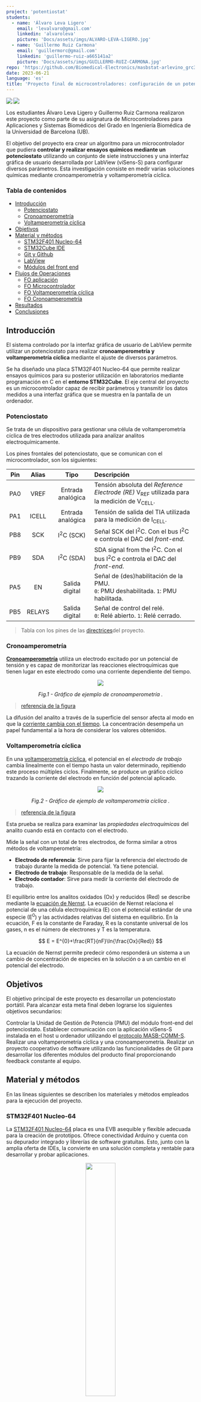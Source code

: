 ```yaml
---
project: 'potentiostat'
students:
  - name: 'Álvaro Leva Ligero'
    email: 'levalvaro@gmail.com'
    linkedin: 'alvaroleva'
    picture: 'Docs/assets/imgs/ALVARO-LEVA-LIGERO.jpg'
  - name: 'Guillermo Ruiz Carmona'
    email: 'guillermorc@gmail.com'
    linkedin: 'guillermo-ruiz-a665141a2'
    picture: 'Docs/assets/imgs/GUILLERMO-RUIZ-CARMONA.jpg'
repo: 'https://github.com/Biomedical-Electronics/masbstat-arlevino_grc32'
date: 2023-06-21
language: 'es'
title: 'Proyecto final de microcontroladores: configuración de un potenciostato'
---
```


<img align="left" src="https://img.shields.io/badge/Markdown final-project-yellow"><img align="left" src="https://img.shields.io/badge/Development environment -STM32CubeIDE-blue"></br>

Los estudiantes Álvaro Leva Ligero y Guillermo Ruiz Carmona realizaron este proyecto como parte de su asignatura de Microcontroladores para Aplicaciones y Sistemas Biomédicos del Grado en Ingeniería Biomédica de la Universidad de Barcelona (UB).

El objetivo del proyecto era crear un algoritmo para un microcontrolador que pudiera **controlar y realizar ensayos químicos mediante un potenciostato** utilizando un conjunto de siete instrucciones y una interfaz gráfica de usuario desarrollada por LabView (viSens-S) para configurar diversos parámetros. Esta investigación consiste en medir varias soluciones químicas mediante cronoamperometría y voltamperometría cíclica.

### Tabla de contenidos

- [Introducción](#introducción)
   - [Potenciostato](#potenciostato)
   - [Cronoamperometría](#cronoamperometría)
   - [Voltamperometría cíclica](#voltamperometría-cíclica)
- [Objetivos](#objetivos)
- [Material y métodos](#material-y-métodos)
   - [STM32F401 Nucleo-64](#stm32f401-nucleo-64)
   - [STM32Cube IDE](#stm32cube-ide)
   - [Git y Github](#git-y-github)
   - [LabView](#labview)
   - [Módulos del front end](#módulos-del-front-end)
- [Flujos de Operaciones](#flujos-de-operaciones)
   - [FO aplicación](#fo-aplicación)
   - [FO Microcontrolador](#fo-microcontrolador)
   - [FO Voltamperometría cíclica](#fo-voltamperometría-cíclica)
   - [FO Cronoamperometría](#fo-cronoamperometría)
- [Resultados](#resultados)
- [Conclusiones](#conclusiones)


## Introducción

El sistema controlado por la interfaz gráfica de usuario de LabView permite utilizar un potenciostato para realizar **cronoamperometría y voltamperometría cíclica** mediante el ajuste de diversos parámetros.

Se ha diseñado una placa STM32F401 Nucleo-64 que permite realizar ensayos químicos para su posterior utilización en laboratorios mediante programación en C en el **entorno STM32Cube**. El eje central del proyecto es un microcontrolador capaz de recibir parámetros y transmitir los datos medidos a una interfaz gráfica que se muestra en la pantalla de un ordenador.

### Potenciostato

Se trata de un dispositivo para gestionar una célula de voltamperometría cíclica de tres electrodos utilizada para analizar analitos electroquímicamente.

Los pines frontales del potenciostato, que se comunican con el microcontrolador, son los siguientes:

| Pin | Alias | Tipo | Descripción |
| :-: | :---: | :------------------: | :-------------------------------------------------------------------------------------------------------------- |
| PA0 | VREF | Entrada analógica | Tensión absoluta del _Reference Electrode (RE)_ V<sub>REF</sub> utilizada para la medición de V<sub>CELL</sub>. |
| PA1 | ICELL | Entrada analógica | Tensión de salida del TIA utilizada para la medición de I<sub>CELL</sub>. |
| PB8 | SCK | I<sup>2</sup>C (SCK) | Señal SCK del I<sup>2</sup>C. Con el bus I<sup>2</sup>C e controla el DAC del _front-end_. |
| PB9 | SDA | I<sup>2</sup>C (SDA) | SDA signal from the I<sup>2</sup>C. Con el bus I<sup>2</sup>C e controla el DAC del _front-end_. |
| PA5 | EN | Salida digital | Señal de (des)habilitación de la PMU.<br>`0`: PMU deshabilitada. `1`: PMU habilitada. |
| PB5 | RELAYS | Salida digital | Señal de control del relé.<br>`0`: Relé abierto. `1`: Relé cerrado. |

> Tabla con los pines de las [directrices](https://github.com/Biomedical-Electronics/masbstat-arlevino_grc32)del proyecto.

### Cronoamperometría

**[Cronoamperometría](https://en.wikipedia.org/wiki/Chronoamperometry)** utiliza un electrodo excitado por un potencial de tensión y es capaz de monitorizar las reacciones electroquímicas que tienen lugar en este electrodo como una corriente dependiente del tiempo.

<p align='center'>
<img src='Docs/assets/Chronoamperometry.jpg'>
</p>

<p align="center">
<i> Fig.1 - Gráfico de ejemplo de cronoamperometría . </i>
</p>

> [referencia de la figura](https://en.wikipedia.org/wiki/Chronoamperometry)

La difusión del analito a través de la superficie del sensor afecta al modo en que la [corriente cambia con el tiempo](https://pubs.acs.org/doi/abs/10.1021/jp711936y). La concentración desempeña un papel fundamental a la hora de considerar los valores obtenidos.

### Voltamperometría cíclica

En una [voltamperometría cíclica](https://en.wikipedia.org/wiki/Cyclic_voltammetry), el potencial en el *electrodo de trabajo* cambia linealmente con el tiempo hasta un valor determinado, repitiendo este proceso múltiples ciclos. Finalmente, se produce un gráfico cíclico trazando la corriente del electrodo en función del potencial aplicado.

<p align='center'>
<img src='Docs/assets/Cyclovoltammogram.jpg'>
</p>

<p align="center">
<i> Fig.2 - Gráfico de ejemplo de voltamperometría cíclica . </i>
</p>

> [referencia de la figura](https://en.wikipedia.org/wiki/Cyclic_voltammetry)

Esta prueba se realiza para examinar las *propiedades electroquímicas* del analito cuando está en contacto con el electrodo.

Mide la señal con un total de tres electrodos, de forma similar a otros métodos de voltamperometría:

- **Electrodo de referencia**: Sirve para fijar la referencia del electrodo de trabajo durante la medida de potencial. Ya tiene potencial.
- **Electrodo de trabajo**: Responsable de la medida de la señal.
- **Electrodo contador**: Sirve para medir la corriente del electrodo de trabajo.

El equilibrio entre los analitos oxidados (Ox) y reducidos (Red) se describe mediante la [ecuación de Nernst](https://pubs.acs.org/doi/10.1021/acs.jchemed.7b00361). La ecuación de Nernst relaciona el potencial de una célula electroquímica (E) con el potencial estándar de una especie (E<sup>0</sup>) y las actividades relativas del sistema en equilibrio. En la ecuación, F es la constante de Faraday, R es la constante universal de los gases, n es el número de electrones y T es la temperatura.

$$
E = E^{0}+\frac{RT}{nF}\ln{\frac{Ox}{Red}}
$$

La ecuación de Nernst permite predecir cómo responderá un sistema a un cambio de concentración de especies en la solución o a un cambio en el potencial del electrodo.


## Objetivos
El objetivo principal de este proyecto es desarrollar un potenciostato portátil. Para alcanzar esta meta final deben lograrse los siguientes objetivos secundarios:

Controlar la Unidad de Gestión de Potencia (PMU) del módulo front-end del potenciostato. 
Establecer comunicación con la aplicación viSens-S instalada en el host u ordenador utilizando el [protocolo MASB-COMM-S](https://github.com/Biomedical-Electronics/masbstat-arlevino_grc32/blob/master/Docs/protocolo-de-comunicacion.md).
Realizar una voltamperometría cíclica y una cronoamperometría.
Realizar un proyecto cooperativo de software utilizando las funcionalidades de Git para desarrollar los diferentes módulos del producto final proporcionando feedback constante al equipo.

## Material y métodos
En las líneas siguientes se describen los materiales y métodos empleados para la ejecución del proyecto.

### STM32F401 Nucleo-64
La [STM32F401 Nucleo-64](https://www.st.com/en/evaluation-tools/nucleo-f401re.html) placa es una EVB asequible y flexible adecuada para la creación de prototipos. Ofrece conectividad Arduino y cuenta con su depurador integrado y librerías de software gratuitas.  Esto, junto con la amplia oferta de IDEs, la convierte en una solución completa y rentable para desarrollar y probar aplicaciones.


<p align="center">
<img src = "Docs/assets/EVB.png" width = 40%>
</p>

<p align="center">
<i> Fig.3 - STM32 Nucleo-64 tabla de evaluación . </i>
</p>


> [referencia de la figura](https://www.st.com/en/evaluation-tools/nucleo-f401re.html)


  
### STM32Cube IDE

STM32Cube IDE es un entorno de desarrollo integrado (IDE) diseñado específicamente para programar y desarrollar aplicaciones para microcontroladores STM32. Proporciona una amplia gama de herramientas, funciones y recursos para facilitar el proceso de desarrollo. Las librerías HAL (Capa de abstracción de hardware), por ejemplo, contienen varias funciones implementadas con un mayor nivel de abstracción que permiten una codificación eficiente y son valiosas para este proyecto.

<p align="center">
<img src = "Docs/assets/hal-overview.png" width = 70%>
</p>

<p align="center">
<i> Fig.4 - Software integrado proporcionado por STM32Cube IDE para una programación versátil. </i>
</p>

> [referencia de la figura](https://www.st.com/content/ccc/resource/sales_and_marketing/presentation/product_presentation/37/55/ff/bc/a8/71/4f/c5/stm32_embedded_software_offering.pdf/files/stm32_embedded_software_offering.pdf/jcr:content/translations/en.stm32_embedded_software_offering.pdf)

Además, aprovecharemos [STM32CubeMX](https://www.st.com/en/development-tools/stm32cubemx.html), que es una herramienta gráfica que facilita la configuración de los periféricos del microcontrolador.

### Git y Github

Para desarrollar de forma cooperativa los diferentes módulos generando diferentes versiones de código de forma estructurada y sistemática se han utilizado Git y Github. De esta forma, el proyecto global se ha desglosado en paquetes de trabajo que se han realizado por separado entre los miembros del equipo para llegar al entregable final y único.


* **Git - Software de control de versiones (SCV)**

[Git](https://git-scm.com/) es un **software de control de versiones** de código abierto. Se utiliza principalmente para el desarrollo colaborativo de software, como herramienta que permite el control simultáneo de versiones de código ayudando así a monitorizar el flujo de trabajo de un proyecto de programación.

* **GitHub - Plataforma de desarrollo de software**
 
[GitHub](https://github.com/about) es una empresa que ofrece un servicio de alojamiento en Internet que utiliza Git para facilitar el desarrollo colaborativo de software y el control de versiones. Permite guardar la trazabilidad de Git en un servidor remoto [[1]](https://en.wikipedia.org/wiki/GitHub). 


Utilizando ambas herramientas, la ejecución del proyecto se ha basado en 3 ramas principales:

* **master:** Rama que contiene el código de producción. Entregable final para el cliente.

* **develop:** Rama que contiene el trabajo de desarrollo. En esta rama se agrupan y prueban los desarrollos de todos los miembros del equipo. Una vez validado su correcto funcionamiento, el contenido de la rama develop se fusiona en la rama master mediante un Pull Request, para ser entregado al cliente.

* **feature/<descriptive_name>:** Rama que contiene el desarrollo individual o colectivo de una funcionalidad. El contenido de esta rama se fusiona con la rama de desarrollo mediante una solicitud de extracción, una vez que se ha probado.

```mermaid
  %%{init: {'gitGraph': {'showCommitLabel': false, 'mainBranchName':'master'}} }%%
  gitGraph
    commit
    branch develop
    checkout develop
    commit
    branch feature/PMU
    checkout feature/PMU
    commit
    commit
    commit
    checkout develop
    branch feature/chronoamperometry
    checkout feature/chronoamperometry
    commit
    commit
    commit
    checkout develop
    branch feature/stm32main
    checkout feature/stm32main
    commit
    commit
    commit
    checkout develop
    branch feature/cyclic-voltammetry
    checkout feature/cyclic-voltammetry
    commit
    commit
    commit
    checkout develop
    branch feature/adc
    checkout feature/adc
    commit
    commit
    commit
    checkout develop
    branch feature/timer
    checkout feature/timer
    commit
    commit
    commit
    checkout develop
    merge feature/PMU
    merge feature/adc
    merge feature/cyclic-voltammetry
    merge feature/timer
    merge feature/stm32main
    merge feature/chronoamperometry
    commit
    commit
    commit
    checkout master
    merge develop
```
> Diagrama del flujo de trabajo Git con las diferentes ramas. La cantidad de *commits* está fijada en 3 a efectos ilustrativos, algunas ramas tienen menos pero la mayoría tienen más.

### LabView
[LabView](https://www.ni.com/es-es/shop/labview.html#pinned-nav-section2) es un entorno gráfico de programación que, entre otras funcionalidades, permite generar interfaces de usuario interactivas para controlar sistemas e instrumentación. En nuestro caso es especialmente útil para generar la interfaz de control del potenciostato. A través de la aplicación [viSens-S](https://github.com/Albert-Alvarez/viSens-S/releases/tag/v0.2.1), desarrollado en LabView, podremos comunicarnos con el microcontrolador para ejecutar y visualizar las diferentes pruebas con los parámetros deseados.

### Módulos del front end
A continuación se describen los distintos módulos del front-end controlados por el microcontrolador STM.

* **Unidad de gestión de energía (PMU)** 
Este módulo garantiza la alimentación de todos los elementos del front-end. Para evitar el gasto innecesario de energía, está en estado desactivado por defecto. Se activará a través del pin ``EN`` con la inicialización del programa del microcontrolador.

* **Relé**
Cierra el circuito entre el front-end y el sensor electroquímico cada vez que hay que tomar una medida.

* **Potenciostato**
El potenciostato **polariza la célula electroquímica** a una tensión V<sub>CELL</sub> y lee la corriente que circula por I<sub>CELL</sub>.

Para establecer V<sub>CELL</sub> se utiliza un convertidor de digital a analógico (DAC) MCP4725 con dirección I<sup>2</sup>C ``1100000``. El DAC puede generar una tensión de salida en un rango de 0 a 4V. Sin embargo, para permitir la polarización negativa, se añade un sistema para transformar la salida unipolar en bipolar; de -4 a 4V.

Aunque tengamos control sobre la tensión de polarización de la célula, no podemos darla por sabida. Por eso empleamos el ADC del microcontrolador para leer un voltaje llamado V<sub>ADC</sub>, que representa la tensión del electrodo de referencia (V<sub>REF</sub>) después de pasar por un circuito convertidor de señal bipolar a unipolar. A partir de esta tensión VREF, podemos determinar la tensión de la célula (V<sub>CELL</sub>). Para medir la corriente que pasa por la célula, utilizamos un amplificador de transimpedancia (TIA). El TIA tiene una resistencia de 50 kΩ. La señal también se convierte de bipolar a unipolar mediante un conversor de señal.
En el proyecto ya está disponible una biblioteca llamada ``formulas`` para permitir la conversión entre las medidas del ADC a los niveles de tensión/corriente pertinentes.
 
## Flujos de Operaciones
En esta sección se describen los flujos de trabajo de ejecución en diferentes niveles de abstracción.

### FO aplicación
La aplicación consta de una interfaz de usuario principal en la que se pueden configurar los parámetros y el modo de medida para enviarlos al microcontrolador y recibir las medidas de cada punto para representarlas en la ventana gráfica.
 ```mermaid
  graph TD
    A[Usuario] -.-> B(Iniciación viSens-S)
    B --> C(Conectar dispositivo)
    C --> D(Indicar la prueba a realizar)
    D --> E(Establecer parámetros)
    E --> F(Iniciar medición)
    F --> P
    P --> G(Iniciar medición)
    F --> K(Recivir medición)
    K --> L(Mostrar medida en gráfico y tabla)
    L --> M{Última medición?}
    M --> |Sí|N(Fin de la aplicación)
    M --> |No|D
    G --> |Enviar parámetros|I

    H[Microcontrolador] --> I(Recibir parámetros)
    I --> J(Tomar medidas)
    J --> Q(Enviar datos)
    Q --> K
    Q --> R(Fin de la medición)

    O[Device] -......->P(Establecer medición)
```


### FO Microcontrolador
En función del mensaje recibido, el microcontrolador debe procesar y activar varias funciones. El flujo de trabajo del microcontrolador se representa en el diagrama siguiente.

```mermaid
  graph TD
    A(Inicio) --> B(Config. periféricos e inic. variables.)
    B --> C(Espera a la siguiente instrucción. <i>No bloqueante</i>)
    C --> D{Instrucción recibida?}
    D --> |Sí|E{Instrucción}
    E --> |START_CV_MEAS|F(Guardar config. CV)
    F --> G(Estado = CV)
    E --> |START_CA_MEAS|H(Guardar config. CA)
    H --> I(Estado = CA)
    E --> |STOP_MEAS|J(Estado = IDLE)
    E --> |Default|K(Espera a la siguiente instrucción. <i>No bloqueante</i>)
    G --> K
    I --> K
    J --> K
    D --> |No|L{Estado}
    K --> L
    L --> |CV|M(Obtener el siguiente punto)
    M --> N(Enviar punto al host)
    N --> O(Estado = IDLE si es el último punto)
    L --> |CA|P(Obtener el siguiente punto)
    P --> Q(Enviar punto al host)
    Q --> R(Estado = IDLE si es el último punto)
    L --> |IDLE|D
    O --> D
    R --> D
```

Antes de recibir una instrucción, se configuran los periféricos y se inician las distintas variables del microcontrolador. Hay cuatro tipos diferentes de instrucciones que se pueden dar:

* **Cronoamperometría**: si recibe `START_CA_MEAS` guarda la configuración de la Cronoamperometría y cambia la variable de estado a CA. La Cronoamperometría sólo tendrá lugar cuando el estado de la variable sea CA.
* **Voltamperometría cíclica**: si recibe `START_CV_MEAS`, guarda la configuración de la Voltamperometría cíclica y cambia la variable de estado a CV. La voltamperometría cíclica sólo tendrá lugar cuando el estado de la variable sea CV.
* **Stop**: si recibe `STOP_MEAS`, procede a detener cualquier función que esté realizando y cambia el estado a IDLE.
* **Por defecto**: si no se recibe ninguna de las anteriores, el microcontrolador esperará una nueva instrucción en lugar de realizar ninguna acción.


### FO Voltamperometría cíclica
Se han implementado dos funciones, para inicializar la prueba de voltamperometría cíclica ``CV_init`` y otra para calcular cada punto de medida ``make_CV``.

* ``CV_init``: conduce el flujo de trabajo desde el inicio hasta la inicialización del temporizador.
* ``make_CV``: conduce el flujo de trabajo desde la condición "Ha transcurrido el periodo de muestreo?" hasta el final.

```mermaid
  graph TD
    A(Inicio) --> B(Poner VCELL a eBegin*)
    B --> Z(vObjective = eVertex1)
    Z --> C(Cerrar relé)
    C --> D(Iniciar temporizador con periodo de muestreo deseado)
    D --> E{Ha transcurrido el <i>periodo de muestreo</i>?**}
    E --> |No|E
    E --> |Sí|F(Medir Vcell y ICELL)
    F --> G(Enviar datos al host)
    G --> H{VCELL == vobjective?}
    H --> |No|I{VCELL + eStep > vObjective?}
    I --> |Sí|J(Ajustar la tensión de la célula a vObjetivo)
    J --> E
    I --> |No|K(Añadir eStep a VCELL)
    K --> E
    H --> |Sí|L{vObjective == eVertex1?}
    L --> |Sí|U(vObjective = eVertex2)
    U --> H
    L --> |No|M{vObjective == eVertex2?}
    M --> |Sí|N(vObjective = eBegin)
    N --> H
    M --> |No|O{Último ciclo?}
    O --> |No|P(vObjective = eVertex1)
    P --> H
    O --> |Sí|S(Abrir relé)
    S --> T(Fin)
```

### FO Cronoamperometría
Se han implementado dos funciones, para inicializar la prueba de cronoamperometría ``CA_init`` y otra para calcular cada punto de medida ``make_CA``.

* ``CA_init``: conduce el flujo de trabajo desde el inicio hasta la inicialización del temporizador.
* ``make_CA``: conduce el flujo de trabajo desde la condición "Ha transcurrido el tiempo de medición?" hasta el final.

```mermaid
  graph TD
    A(Inicio) --> B(Poner VCELL a eDC*)
    B --> C(Cerrar relé)
    C --> D(Iniciar temporizador con periodo de muestreo deseado)
    D --> E{Ha transcurrido el <i>periodo de medida</i>?**}
    E --> |Sí|F(Abrir relé y parar temporizador)
    F --> G(Fin)
    E --> |No|H{Ha transcurrido el <i>periodo de muestreo</i>?}
    H --> |No|H
    H --> |Sí|J(Medir Vcell e ICELL)
    J --> K(Enviar datos al host)
    K --> E
```

## Resultados
Para probar el rendimiento del potenciostato final se utilizó una solución de K3[Fe(CN)]<sub>-6</sub>, que se depositó en un electrodo serigrafiado conectado al microcontrolador. El montaje utilizado puede verse en la figura siguiente.

<p align="center">
<img align="center" src="Docs/assets/final_test.png" width="85%">
</p>
<p align="center">
<i> Fig.5 - Prueba final del potenciostato. </i>
</p>

Desgraciadamente, los valores de las medidas electroquímicas no fueron los esperados. Tanto en las pruebas de cronoamperometría como en las de voltamperometría cíclica, la temporización del sistema funcionó correctamente (frecuencia de muestreo, ciclos, tiempo de medición). Sin embargo, los valores mostrados en la interfaz gráfica no eran coherentes, mostrando oscilaciones inesperadas. No se pudo realizar la voltamperometría cíclica y, en consecuencia, tampoco la cronoamperometría.

<p align="center">
<img align="center" src="Docs/assets/result_CA.png" width="60%">
</p>
<p align="center">
<i> Fig.6 - Resultados de la cronoamperometría. </i>
</p>

En la figura puede verse cómo el primer punto rara vez aparecía alejado del resto de las mediciones. Las flechas indican la duración prevista de 10s.

## Conclusiones
Volviendo a los objetivos iniciales, la ejecución del proyecto ha seguido con éxito la pauta establecida en cuanto al desarrollo cooperativo del programa del potenciostato utilizando tanto Git como GitHub. Sin embargo, uno de los objetivos principales consistente en realizar una cronoamperometría y una voltamperometría cíclica no pudo ser alcanzado. Tras comprobar exhaustivamente el código, los miembros del equipo no pudieron encontrar el error causante de los resultados incorrectos. Tras realizar las simulaciones con viSens-S, el error aparentemente no afecta a la temporización de las pruebas, siendo coherente con el periodo de muestreo, el número de ciclos y el tiempo de medición dados. En cambio, el error parece estar en la interpretación de los valores de medición.<br>s
Al fin y al cabo, el proyecto ha proporcionado a los desarrolladores conocimientos sobre generación de software cooperativo, programación de microcontroladores, uso de librerías específicas y buena praxis a la hora de desarrollar cada uno de los módulos. Sin embargo, sería necesario seguir trabajando para corregir el error que causa los resultados finales incoherentes.

